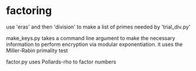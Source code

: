 # factoring

use 'eras' and then 'division' to make a list of primes needed by 'trial_div.py'

make_keys.py takes a command line argument to make the necessary information to
perform encryption via modular exponentiation. it uses the Miller-Rabin 
primality test

factor.py uses Pollards-rho to factor numbers

